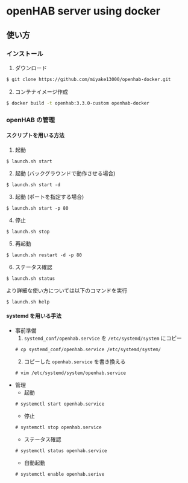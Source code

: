 # openHAB server using docker

## 使い方

### インストール
1. ダウンロード
```bash
$ git clone https://github.com/miyake13000/openhab-docker.git
```
2. コンテナイメージ作成
```bash
$ docker build -t openhab:3.3.0-custom openhab-docker
```

### openHAB の管理
#### スクリプトを用いる方法
1. 起動
```shell
$ launch.sh start
```
2. 起動 (バックグラウンドで動作させる場合)
```shell
$ launch.sh start -d
```
3. 起動 (ポートを指定する場合)
```shell
$ launch.sh start -p 80
```
4. 停止
```shell
$ launch.sh stop
```
5. 再起動
```shell
$ launch.sh restart -d -p 80
```
6. ステータス確認
```shell
$ launch.sh status
```

より詳細な使い方については以下のコマンドを実行
```shell
$ launch.sh help
```

#### systemd を用いる手法
+ 事前準備
    1. `systemd_conf/openhab.service` を `/etc/systemd/system` にコピー
    ```shell
    # cp systemd_conf/openhab.service /etc/systemd/system/
    ```
    2. コピーした `openhab.service` を書き換える
    ```shell
    # vim /etc/systemd/system/openhab.service
    ```
+ 管理
    + 起動
    ```shell
    # systemctl start openhab.service
    ```
    + 停止
    ```shell
    # systemctl stop openhab.service
    ```
    + ステータス確認
    ```shell
    # systemctl status openhab.service
    ```
    + 自動起動
    ```shell
    # systemctl enable openhab.serive
    ```
